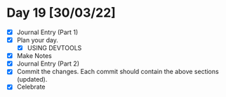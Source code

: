 # Day 19 [30/03/22]

- [x] Journal Entry (Part 1)
- [x] Plan your day.
  - [x] USING DEVTOOLS
- [x] Make Notes
- [x] Journal Entry (Part 2)
- [x] Commit the changes. Each commit should contain the above sections (updated).
- [x] Celebrate
<!-- [x] to tick -->
